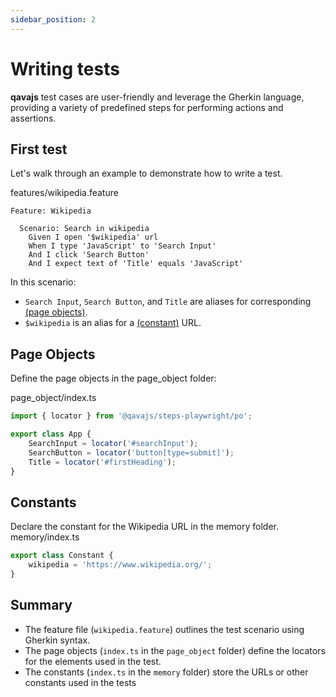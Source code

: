 ```yaml
---
sidebar_position: 2
---
```


# Writing tests

**qavajs** test cases are user-friendly and leverage the Gherkin language, providing a variety of predefined steps for performing actions and assertions.

## First test
Let's walk through an example to demonstrate how to write a test.

features/wikipedia.feature
```gherkin
Feature: Wikipedia
  
  Scenario: Search in wikipedia
    Given I open '$wikipedia' url
    When I type 'JavaScript' to 'Search Input'
    And I click 'Search Button'
    And I expect text of 'Title' equals 'JavaScript'
```

In this scenario:

- `Search Input`, `Search Button`, and `Title` are aliases for corresponding [(page objects)](./Guides/page-object-v2.mdx).
- `$wikipedia` is an alias for a [(constant)](./Guides/memory.md) URL.

## Page Objects
Define the page objects in the page_object folder:

page_object/index.ts
```typescript
import { locator } from '@qavajs/steps-playwright/po';

export class App {
    SearchInput = locator('#searchInput');
    SearchButton = locator('button[type=submit]');
    Title = locator('#firstHeading');
}
```

## Constants
Declare the constant for the Wikipedia URL in the memory folder.
memory/index.ts
```typescript
export class Constant {
    wikipedia = 'https://www.wikipedia.org/';
}
```

## Summary
- The feature file (`wikipedia.feature`) outlines the test scenario using Gherkin syntax.
- The page objects (`index.ts` in the `page_object` folder) define the locators for the elements used in the test.
- The constants (`index.ts` in the `memory` folder) store the URLs or other constants used in the tests